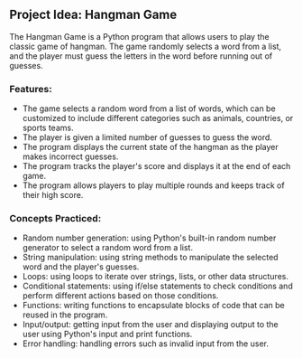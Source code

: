 ## **Project Idea: Hangman Game**

The Hangman Game is a Python program that allows users to play the classic game of hangman. The game randomly selects a word from a list, and the player must guess the letters in the word before running out of guesses.

### **Features:**
- The game selects a random word from a list of words, which can be customized to include different categories such as animals, countries, or sports teams.
- The player is given a limited number of guesses to guess the word.
- The program displays the current state of the hangman as the player makes incorrect guesses.
- The program tracks the player's score and displays it at the end of each game.
- The program allows players to play multiple rounds and keeps track of their high score.

### **Concepts Practiced:**
- Random number generation: using Python's built-in random number generator to select a random word from a list.
- String manipulation: using string methods to manipulate the selected word and the player's guesses.
- Loops: using loops to iterate over strings, lists, or other data structures.
- Conditional statements: using if/else statements to check conditions and perform different actions based on those conditions.
- Functions: writing functions to encapsulate blocks of code that can be reused in the program.
- Input/output: getting input from the user and displaying output to the user using Python's input and print functions.
- Error handling: handling errors such as invalid input from the user.